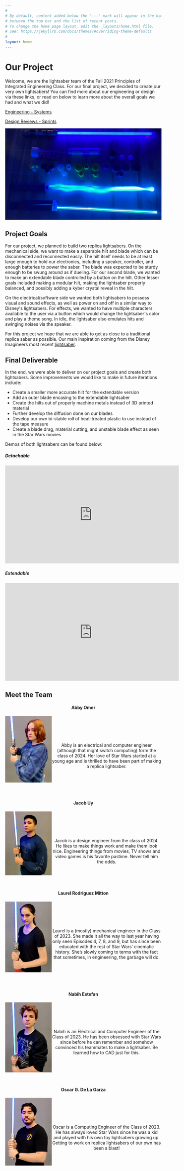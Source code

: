 ```yaml
---
#
# By default, content added below the "---" mark will appear in the home page
# between the top bar and the list of recent posts.
# To change the home page layout, edit the _layouts/home.html file.
# See: https://jekyllrb.com/docs/themes/#overriding-theme-defaults
#
layout: home
---
```


# Our Project

Welcome, we are the lightsaber team of the Fall 2021 Principles of Integrated Engineering Class. For our final project, we  decided to create our very own lightsabers! You can find more about our engineering or design via these links, or read on below to learn more about the overall goals we had and what we did!

[Engineering - Systems](./systems.html)

[Design Reviews - Sprints](./sprints.html)

<p align="center">
  <img src="./Photos!/demoDark.png" alt="Display of Completed Lightsabers">
</p>


## Project Goals
For our project, we planned to build two replica lightsabers. On the mechanical side, we want to make a separable hilt and blade which can be disconnected and reconnected easily. The hilt itself needs to be at least large enough to hold our electronics, including a speaker, controller, and enough batteries to power the saber. The blade was expected to be sturdy enough to be swung around as if dueling. For our second blade, we wanted to make an extendable blade controlled by a button on the hilt. Other lesser goals included making a modular hilt, making the lightsaber properly balanced, and possibly adding a kyber crystal reveal in the hilt.

On the electrical/software side we wanted both lightsabers to possess visual and sound effects, as well as power on and off in a similar way to Disney's lightsabers. For effects, we wanted to have multiple characters available to the user via a button which would change the lightsaber's color and play a theme song. In idle, the lightsaber also emulates hits and swinging noises via the speaker.

For this project we hope that we are able to get as close to a traditional replica saber as possible. Our main inspiration coming from the Disney Imagineers most recent [lightsaber](https://youtu.be/ggWBEj8ppgM).


## Final Deliverable

In the end, we were able to deliver on our project goals and create both lightsabers. Some improvements we would like to make in future iterations include:
  - Create a smaller more accurate hilt for the extendable version
  - Add an outer blade encasing to the extendable lightsaber
  - Create the hilts out of properly machine metals instead of 3D printed material
  - Further develop the diffusion done on our blades
  - Develop our own bi-stable roll of heat-treated plastic to use instead of the tape measure
  - Create a blade drag, material cutting, and unstable blade effect as seen in the Star Wars movies

Demos of both lightsabers can be found below:

<!-- [![Detachable Lightsaber](./Photos!/About/team.jpg)](https://youtu.be/RMrMl14pZ-I) -->

##### Detachable
<iframe width="560" height="315" src="https://www.youtube.com/embed/RMrMl14pZ-I" title="YouTube video player" frameborder="0" allow="accelerometer; autoplay; clipboard-write; encrypted-media; gyroscope; picture-in-picture" allowfullscreen></iframe>

##### Extendable
<iframe width="560" height="315" src="https://www.youtube.com/embed/lac2HNVDAbc" title="YouTube video player" frameborder="0" allow="accelerometer; autoplay; clipboard-write; encrypted-media; gyroscope; picture-in-picture" allowfullscreen></iframe>

## Meet the Team

<h4 align="center">Abby Omer</h4>

<p align="center">
  <img style="float:Left" src="./Photos!/About/abby_head.jpg" alt="Abby Omer"  width="150">
  <br>
  <br>
  <br>
  <br>
  <br>
  Abby is an electrical and computer engineer (although that might switch computing) form the class of 2024. Her love of Star Wars started at a young age and is thrilled to have been part of making a replica lightsaber.
</p>
<br>
<br>
<br>
<br>


<h4 align="center"> Jacob Uy </h4> 

<p align="center">
  <img style="float:Left" src="./Photos!/About/jacob_head.jpg" alt="Jacob Uy"  width="150">
  <br>
  <br>
  <br>
  <br>
  <br>
  Jacob is a design engineer from the class of 2024. He likes to make things work and make them look nice. Engineering things from movies, TV shows and video games is his favorite pastime. Never tell him the odds.
</p>
<br>
<br>
<br>



<h4 align="center">Laurel Rodriguez Mitton</h4>

<p align="center">
  <img style="float:Left" src="./Photos!/About/laurel_head.jpg" alt="Laurel Rodriguez Mitton"  width="150">
  <br>
  <br>
  <br>
  <br>
  <br>
  Laurel is a (mostly) mechanical engineer in the Class of 2023. She made it all the way to last year having only seen Episodes 4, 7, 8, and 9, but has since been educated with the rest of Star Wars’ cinematic history. She’s slowly coming to terms with the fact that sometimes, in engineering, the garbage will do.
</p>
<br>
<br>
<br>
<br>



<h4 align="center">Nabih Estefan</h4>

<p align="center">
  <img style="float:Left" src="./Photos!/About/nabih_head.jpg" alt="Nabih Estefan" width="150">
  <br>
  <br>
  <br>
  <br>
  <br>
  Nabih is an Electrical and Computer Engineer of the Class of 2023. He has been obsessed with Star Wars since before he can remember and somehow convinced his teammates to make a lightsaber. Be learned how to CAD just for this.
</p>
<br>
<br>
<br>
<br>


<h4 align="center">Oscar G. De La Garza </h4>

<p align="center">
  <img style="float:Left" src="./Photos!/About/Oscar_head.jpg" alt="Oscar G. De La Garza"  width="150">
  <br>
  <br>
  <br>
  <br>
  <br>
  Oscar is a Computing Engineer of the Class of 2023. He has always loved Star Wars since he was a kid and played with his own toy lightsabers growing up. Getting to work on replica lightsabers of our own has been a blast!
</p>
<br>
<br>
<br>
<br>
